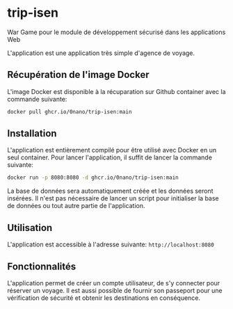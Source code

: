 # trip-isen
War Game pour le module de développement sécurisé dans les applications Web

L'application est une application très simple d'agence de voyage. 

## Récupération de l'image Docker
L'image Docker est disponible à la récuparation sur Github container avec la commande suivante:
```bash
docker pull ghcr.io/0nano/trip-isen:main
```

## Installation
L'application est entièrement compilé pour être utilisé avec Docker en un seul container. Pour lancer l'application, il suffit de lancer la commande suivante:
```bash
docker run -p 8080:8080 -d ghcr.io/0nano/trip-isen:main
```
La base de données sera automatiquement créée et les données seront insérées. Il n'est pas nécessaire de lancer un script pour initialiser la base de données ou tout autre partie de l'application.

## Utilisation
L'application est accessible à l'adresse suivante: `http://localhost:8080`

## Fonctionnalités
L'application permet de créer un compte utilisateur, de s'y connecter pour réserver un voyage. Il est aussi possible de fournir son passeport pour une vérification de sécurité et obtenir les destinations en conséquence.